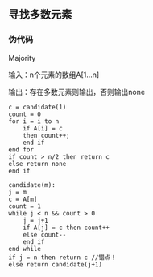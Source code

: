 ## 寻找多数元素

### 伪代码
Majority

输入：n个元素的数组A[1...n]

输出：存在多数元素则输出，否则输出none
```
c = candidate(1)
count = 0
for i = i to n
    if A[i] = c
    then count++;
    end if
end for
if count > n/2 then return c
else return none
end if
```

``` 
candidate(m):
j = m
c = A[m]
count = 1
while j < n && count > 0
    j = j+1
    if A[j] = c then count++
    else count--
    end if
end while
if j = n then return c //错点！
else return candidate(j+1)
```